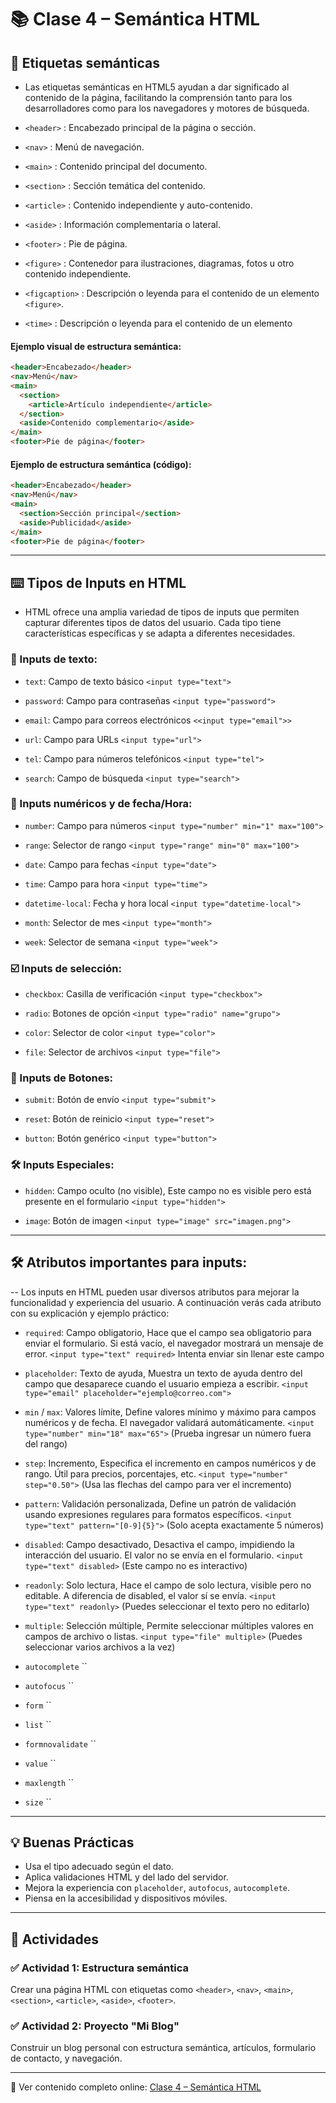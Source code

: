 
# 📚 Clase 4 – Semántica HTML

## 🎯 Etiquetas semánticas

- Las etiquetas semánticas en HTML5 ayudan a dar significado al contenido de la página, facilitando la comprensión tanto para los desarrolladores como para los navegadores y motores de búsqueda.


- `<header>` : Encabezado principal de la página o sección.
- `<nav>` : Menú de navegación.
- `<main>` : Contenido principal del documento.
- `<section>` : Sección temática del contenido.
- `<article>` : Contenido independiente y auto-contenido.
- `<aside>` : Información complementaria o lateral.
- `<footer>` : Pie de página.
- `<figure>` : Contenedor para ilustraciones, diagramas, fotos u otro contenido independiente.
- `<figcaption>` : Descripción o leyenda para el contenido de un elemento `<figure>`.
- `<time>` : Descripción o leyenda para el contenido de un elemento 

#### Ejemplo visual de estructura semántica:

```html
<header>Encabezado</header>
<nav>Menú</nav>
<main>
  <section>
    <article>Artículo independiente</article>
  </section>
  <aside>Contenido complementario</aside>
</main>
<footer>Pie de página</footer>
```

#### Ejemplo de estructura semántica (código):

```html
<header>Encabezado</header>
<nav>Menú</nav>
<main>
  <section>Sección principal</section>
  <aside>Publicidad</aside>
</main>
<footer>Pie de página</footer>
```

---

## ⌨️ Tipos de Inputs en HTML

- HTML ofrece una amplia variedad de tipos de inputs que permiten capturar diferentes tipos de datos del usuario. Cada tipo tiene características específicas y se adapta a diferentes necesidades.

### 📄 Inputs de texto:

- `text`: Campo de texto básico
  `<input type="text">`

- `password`: Campo para contraseñas
  `<input type="password">`

- `email`: Campo para correos electrónicos
  `<<input type="email">>`

- `url`: Campo para URLs
  `<input type="url">`

- `tel`: Campo para números telefónicos
  `<input type="tel">`

- `search`: Campo de búsqueda
  `<input type="search">`


### 📆 Inputs numéricos y de fecha/Hora:

- `number`: Campo para números
  `<input type="number" min="1" max="100">`

- `range`: Selector de rango
  `<input type="range" min="0" max="100">`

- `date`: Campo para fechas
  `<input type="date">`

- `time`: Campo para hora
  `<input type="time">`

- `datetime-local`: Fecha y hora local
  `<input type="datetime-local">`

- `month`: Selector de mes
  `<input type="month">`

- `week`: Selector de semana
  `<input type="week">`


### ☑️ Inputs de selección:

- `checkbox`: Casilla de verificación
  `<input type="checkbox">`

- `radio`: Botones de opción
  `<input type="radio" name="grupo">`

- `color`: Selector de color
  `<input type="color">`

- `file`: Selector de archivos
  `<input type="file">`

### 🔘 Inputs de Botones:

- `submit`: Botón de envío
  `<input type="submit">`

- `reset`: Botón de reinicio
  `<input type="reset">`

- `button`: Botón genérico
  `<input type="button">`


### 🛠️  Inputs Especiales:

- `hidden`: Campo oculto (no visible), Este campo no es visible pero está presente en el formulario
  `<input type="hidden">`

- `image`: Botón de imagen
  `<input type="image" src="imagen.png">`

---

## 🛠️ Atributos importantes para inputs:

-- Los inputs en HTML pueden usar diversos atributos para mejorar la funcionalidad y experiencia del usuario. A continuación verás cada atributo con su explicación y ejemplo práctico:


- `required`: Campo obligatorio, Hace que el campo sea obligatorio para enviar el formulario. Si está vacío, el navegador mostrará un mensaje de error.
  `<input type="text" required>` Intenta enviar sin llenar este campo

- `placeholder`: Texto de ayuda, Muestra un texto de ayuda dentro del campo que desaparece cuando el usuario empieza a escribir.
`<input type="email" placeholder="ejemplo@correo.com">`

- `min` / `max`: Valores límite, Define valores mínimo y máximo para campos numéricos y de fecha. El navegador validará automáticamente.
  `<input type="number" min="18" max="65">` (Prueba ingresar un número fuera del rango)

- `step`: Incremento, Especifica el incremento en campos numéricos y de rango. Útil para precios, porcentajes, etc.
  `<input type="number" step="0.50">` (Usa las flechas del campo para ver el incremento)

- `pattern`: Validación personalizada, Define un patrón de validación usando expresiones regulares para formatos específicos.
  `<input type="text" pattern="[0-9]{5}">` (Solo acepta exactamente 5 números)

- `disabled`: Campo desactivado, Desactiva el campo, impidiendo la interacción del usuario. El valor no se envía en el formulario.
  `<input type="text" disabled>` (Este campo no es interactivo)

- `readonly`: Solo lectura, Hace el campo de solo lectura, visible pero no editable. A diferencia de disabled, el valor sí se envía.
  `<input type="text" readonly>` (Puedes seleccionar el texto pero no editarlo)

- `multiple`: Selección múltiple, Permite seleccionar múltiples valores en campos de archivo o listas.
  `<input type="file" multiple>`  (Puedes seleccionar varios archivos a la vez)

- `autocomplete`
  ``

- `autofocus`
  ``



- `form`
  ``

- `list`
  ``

- `formnovalidate`
  ``

- `value`
  ``

- `maxlength`
  ``

- `size`
  ``


---

## 💡 Buenas Prácticas

- Usa el tipo adecuado según el dato.
- Aplica validaciones HTML y del lado del servidor.
- Mejora la experiencia con `placeholder`, `autofocus`, `autocomplete`.
- Piensa en la accesibilidad y dispositivos móviles.

---

## 📝 Actividades

### ✅ Actividad 1: Estructura semántica

Crear una página HTML con etiquetas como `<header>`, `<nav>`, `<main>`, `<section>`, `<article>`, `<aside>`, `<footer>`.

### ✅ Actividad 2: Proyecto "Mi Blog"

Construir un blog personal con estructura semántica, artículos, formulario de contacto, y navegación.

---

🔗 Ver contenido completo online: [Clase 4 – Semántica HTML](https://qrsurcba.online/landing_cursos/pages/clases-front/clase-4.php)

